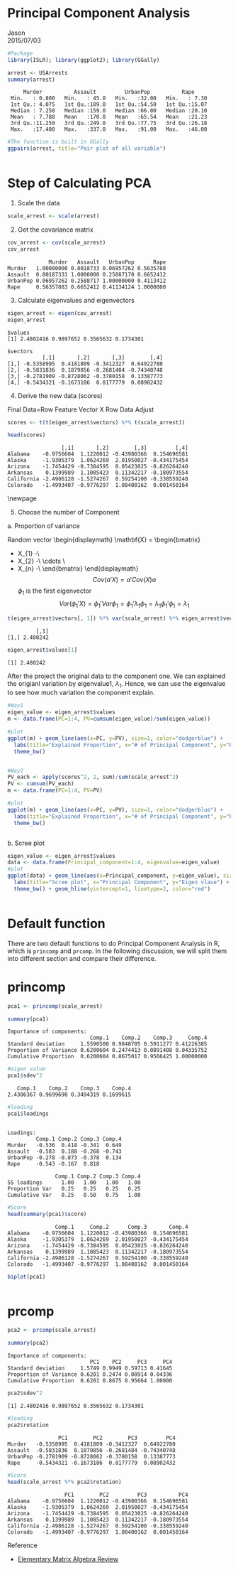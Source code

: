 # Principal Component Analysis
Jason  
2015/07/03  



```r
#Package
library(ISLR); library(ggplot2); library(GGally)
```


```r
arrest <- USArrests
summary(arrest)
```

```
     Murder          Assault         UrbanPop          Rape      
 Min.   : 0.800   Min.   : 45.0   Min.   :32.00   Min.   : 7.30  
 1st Qu.: 4.075   1st Qu.:109.0   1st Qu.:54.50   1st Qu.:15.07  
 Median : 7.250   Median :159.0   Median :66.00   Median :20.10  
 Mean   : 7.788   Mean   :170.8   Mean   :65.54   Mean   :21.23  
 3rd Qu.:11.250   3rd Qu.:249.0   3rd Qu.:77.75   3rd Qu.:26.18  
 Max.   :17.400   Max.   :337.0   Max.   :91.00   Max.   :46.00  
```


```r
#The function is built in GGally
ggpairs(arrest, title="Pair plot of all variable")
```

<img src="Principal_Component_Analysis_files/figure-html/EDA-1.png" title="" alt="" style="display: block; margin: auto;" />

# Step of Calculating PCA   
1. Scale the data

```r
scale_arrest <- scale(arrest)
```
2. Get the covariance matrix

```r
cov_arrest <- cov(scale_arrest)
cov_arrest
```

```
             Murder   Assault   UrbanPop      Rape
Murder   1.00000000 0.8018733 0.06957262 0.5635788
Assault  0.80187331 1.0000000 0.25887170 0.6652412
UrbanPop 0.06957262 0.2588717 1.00000000 0.4113412
Rape     0.56357883 0.6652412 0.41134124 1.0000000
```
3. Calculate eigenvalues and eigenvectors

```r
eigen_arrest <- eigen(cov_arrest)
eigen_arrest
```

```
$values
[1] 2.4802416 0.9897652 0.3565632 0.1734301

$vectors
           [,1]       [,2]       [,3]        [,4]
[1,] -0.5358995  0.4181809 -0.3412327  0.64922780
[2,] -0.5831836  0.1879856 -0.2681484 -0.74340748
[3,] -0.2781909 -0.8728062 -0.3780158  0.13387773
[4,] -0.5434321 -0.1673186  0.8177779  0.08902432
```
4. Derive the new data (scores)

Final Data=Row Feature Vector X Row Data Adjust

```r
scores <- t(t(eigen_arrest$vectors) %*% t(scale_arrest))

head(scores)
```

```
                 [,1]       [,2]        [,3]         [,4]
Alabama    -0.9756604  1.1220012 -0.43980366  0.154696581
Alaska     -1.9305379  1.0624269  2.01950027 -0.434175454
Arizona    -1.7454429 -0.7384595  0.05423025 -0.826264240
Arkansas    0.1399989  1.1085423  0.11342217 -0.180973554
California -2.4986128 -1.5274267  0.59254100 -0.338559240
Colorado   -1.4993407 -0.9776297  1.08400162  0.001450164
```
\newpage

5. Choose the number of Component

a. Proportion of variance

Random vector 
\begin{displaymath}
\mathbf{X} = \begin{bmatrix}
- X_{1} -\\ 
- X_{2} -\\ 
\cdots \\ 
- X_{n} -\\
\end{bmatrix}
\end{displaymath}
$$Cov(a'X)=a'Cov(X)a$$
$\phi_{1}$ is the first eigenvector
$$Var(\phi_{1}'X)=\phi_{1}'Var\phi_{1}=\phi_{1}'\lambda_{1}\phi_{1}=\lambda_{1}\phi_{1}'\phi_{1}=\lambda_{1}$$

```r
t(eigen_arrest$vectors[, 1]) %*% var(scale_arrest) %*% eigen_arrest$vectors[, 1]
```

```
         [,1]
[1,] 2.480242
```


```r
eigen_arrest$values[1]
```

```
[1] 2.480242
```
After the project the original data to the component one. We can explained the origianl variation by eigenvalue1, $\lambda_{1}$. Hence, we can use the eigenvalue to see how much variation the component explain.

```r
#Way1
eigen_value <- eigen_arrest$values
m <- data.frame(PC=1:4, PV=cumsum(eigen_value)/sum(eigen_value))

#plot
ggplot(m) + geom_line(aes(x=PC, y=PV), size=1, color="dodgerblue") +
  labs(title="Explained Proportion", x="# of Principal Component", y="Proportion of Variane") +
  theme_bw()
```

<img src="Principal_Component_Analysis_files/figure-html/eigen_way-1.png" title="" alt="" style="display: block; margin: auto;" />


```r
#Way2
PV_each <- apply(scores^2, 2, sum)/sum(scale_arrest^2)
PV <- cumsum(PV_each)
m <- data.frame(PC=1:4, PV=PV)

#plot
ggplot(m) + geom_line(aes(x=PC, y=PV), size=1, color="dodgerblue") +
  labs(title="Explained Proportion", x="# of Principal Component", y="Proportion of Variane") +
  theme_bw()
```

<img src="Principal_Component_Analysis_files/figure-html/score_variance-1.png" title="" alt="" style="display: block; margin: auto;" />

b. Scree plot

```r
eigen_value <- eigen_arrest$values
data <- data.frame(Principal_component=1:4, eigenvalue=eigen_value)
#plot
ggplot(data) + geom_line(aes(x=Principal_component, y=eigen_value), size=1, color="dodgerblue") +
  labs(title="Scree plot", x="Principal Component", y="Eigen vlaue") +
  theme_bw() + geom_hline(yintercept=1, linetype=2, color="red")
```

<img src="Principal_Component_Analysis_files/figure-html/scree_plot-1.png" title="" alt="" style="display: block; margin: auto;" />

# Default function

There are two default functions to do Principal Component Analysis in R, which is `princomp` and `prcomp`. In the following discussion, we will split them into different section and compare their difference.   


# princomp

```r
pca1 <- princomp(scale_arrest)
```


```r
summary(pca1)
```

```
Importance of components:
                          Comp.1    Comp.2    Comp.3     Comp.4
Standard deviation     1.5590500 0.9848705 0.5911277 0.41226385
Proportion of Variance 0.6200604 0.2474413 0.0891408 0.04335752
Cumulative Proportion  0.6200604 0.8675017 0.9566425 1.00000000
```


```r
#eigen value
pca1$sdev^2
```

```
   Comp.1    Comp.2    Comp.3    Comp.4 
2.4306367 0.9699698 0.3494319 0.1699615 
```


```r
#loading
pca1$loadings
```

```

Loadings:
         Comp.1 Comp.2 Comp.3 Comp.4
Murder   -0.536  0.418 -0.341  0.649
Assault  -0.583  0.188 -0.268 -0.743
UrbanPop -0.278 -0.873 -0.378  0.134
Rape     -0.543 -0.167  0.818       

               Comp.1 Comp.2 Comp.3 Comp.4
SS loadings      1.00   1.00   1.00   1.00
Proportion Var   0.25   0.25   0.25   0.25
Cumulative Var   0.25   0.50   0.75   1.00
```


```r
#Score
head(summary(pca1)$score)
```

```
               Comp.1     Comp.2      Comp.3       Comp.4
Alabama    -0.9756604  1.1220012 -0.43980366  0.154696581
Alaska     -1.9305379  1.0624269  2.01950027 -0.434175454
Arizona    -1.7454429 -0.7384595  0.05423025 -0.826264240
Arkansas    0.1399989  1.1085423  0.11342217 -0.180973554
California -2.4986128 -1.5274267  0.59254100 -0.338559240
Colorado   -1.4993407 -0.9776297  1.08400162  0.001450164
```


```r
biplot(pca1)
```

<img src="Principal_Component_Analysis_files/figure-html/biplot-1.png" title="" alt="" style="display: block; margin: auto;" />

# prcomp

```r
pca2 <- prcomp(scale_arrest)
```


```r
summary(pca2)
```

```
Importance of components:
                          PC1    PC2     PC3     PC4
Standard deviation     1.5749 0.9949 0.59713 0.41645
Proportion of Variance 0.6201 0.2474 0.08914 0.04336
Cumulative Proportion  0.6201 0.8675 0.95664 1.00000
```


```r
pca2$sdev^2
```

```
[1] 2.4802416 0.9897652 0.3565632 0.1734301
```


```r
#loading
pca2$rotation
```

```
                PC1        PC2        PC3         PC4
Murder   -0.5358995  0.4181809 -0.3412327  0.64922780
Assault  -0.5831836  0.1879856 -0.2681484 -0.74340748
UrbanPop -0.2781909 -0.8728062 -0.3780158  0.13387773
Rape     -0.5434321 -0.1673186  0.8177779  0.08902432
```


```r
#Score
head(scale_arrest %*% pca2$rotation)
```

```
                  PC1        PC2         PC3          PC4
Alabama    -0.9756604  1.1220012 -0.43980366  0.154696581
Alaska     -1.9305379  1.0624269  2.01950027 -0.434175454
Arizona    -1.7454429 -0.7384595  0.05423025 -0.826264240
Arkansas    0.1399989  1.1085423  0.11342217 -0.180973554
California -2.4986128 -1.5274267  0.59254100 -0.338559240
Colorado   -1.4993407 -0.9776297  1.08400162  0.001450164
```

Reference
* [Elementary Matrix Algebra Review](http://courses.washington.edu/b533/lect3.pdf)
